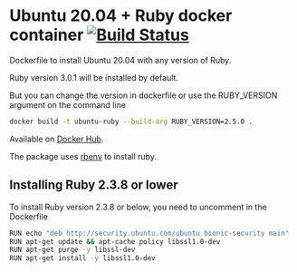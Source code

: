 # Ubuntu 20.04 + Ruby docker container [![Build Status](https://travis-ci.com/alexkargin/ubuntu-ruby-docker.svg?branch=main)](https://travis-ci.com/github/alexkargin/ubuntu-ruby-docker)
Dockerfile to install Ubuntu 20.04 with any version of Ruby.

Ruby version 3.0.1 will be installed by default. 

But you can change the version in dockerfile or use the RUBY_VERSION argument on the command line

```bash
docker build -t ubuntu-ruby --build-arg RUBY_VERSION=2.5.0 .
```
Available on [Docker Hub](https://hub.docker.com/r/alexkargin/ubuntu-ruby-docker).

The package uses [rbenv](https://github.com/rbenv/rbenv) to install ruby.

## Installing Ruby 2.3.8 or lower

To install Ruby version 2.3.8 or below, you need to uncomment in the Dockerfile

```bash
RUN echo "deb http://security.ubuntu.com/ubuntu bionic-security main" | tee -a /etc/apt/sources.list
RUN apt-get update && apt-cache policy libssl1.0-dev
RUN apt-get purge -y libssl-dev
RUN apt-get install -y libssl1.0-dev
```